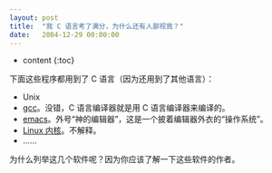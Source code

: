 ```yaml
---
layout: post
title:  "我 C 语言考了满分，为什么还有人鄙视我？"
date:   2004-12-29 00:00:00
---
```

* content
{:toc}

下面这些程序都用到了 C 语言（因为还用到了其他语言）：

* Unix
* [gcc](https://github.com/gcc-mirror/gcc)。没错，C 语言编译器就是用 C 语言编译器来编译的。
* [emacs](https://github.com/emacs-mirror/emacs)。外号“神的编辑器”，这是一个披着编辑器外衣的“操作系统”。
* [Linux 内核](https://github.com/torvalds/linux)。不解释。
* ……

为什么列举这几个软件呢？因为你应该了解一下这些软件的作者。